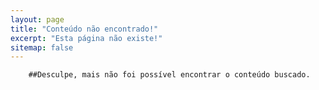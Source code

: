 ```yaml
---
layout: page
title: "Conteúdo não encontrado!"
excerpt: "Esta página não existe!"
sitemap: false
---
```


        ##Desculpe, mais não foi possível encontrar o conteúdo buscado.

<script type="text/javascript">
      var GOOG_FIXURL_LANG = 'en';
      var GOOG_FIXURL_SITE = '{{ site.url }}'
</script>

<script type="text/javascript" src="http://linkhelp.clients.google.com/tbproxy/lh/wm/fixurl.js"></script>

